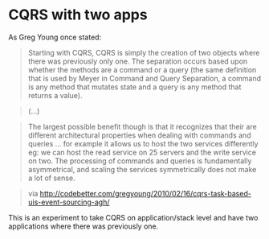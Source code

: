 # CQRS with two apps

As Greg Young once stated:
> Starting with CQRS, CQRS is simply the creation of two objects where there was previously only one. The separation occurs based upon whether the methods are a command or a query (the same definition that is used by Meyer in Command and Query Separation, a command is any method that mutates state and a query is any method that returns a value).

> (…)

> The largest possible benefit though is that it recognizes that their are different architectural properties when dealing with commands and queries … for example it allows us to host the two services differently eg: we can host the read service on 25 servers and the write service on two. The processing of commands and queries is fundamentally asymmetrical, and scaling the services symmetrically does not make a lot of sense.

> via http://codebetter.com/gregyoung/2010/02/16/cqrs-task-based-uis-event-sourcing-agh/

This is an experiment to take CQRS on application/stack level and have two applications where there was previously one.
